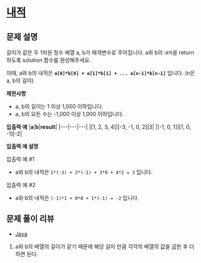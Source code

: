 # [내적](https://programmers.co.kr/learn/courses/30/lessons/70128)

## 문제 설명
길이가 같은 두 1차원 정수 배열 a, b가 매개변수로 주어집니다. a와 b의 `내적`을 return 하도록 solution 함수를 완성해주세요.

이때, a와 b의 내적은 **`a[0]*b[0] + a[1]*b[1] + ... a[n-1]*b[n-1]`** 입니다. (n은 a, b의 길이)

**제한사항**
- a, b의 길이는 1 이상 1,000 이하입니다.
- a, b의 모든 수는 -1,000 이상 1,000 이하입니다.

**입출력 예**
|**a**|**b**|**result**|
|---|---|---|
|[1, 2, 3, 4]|[-3, -1, 0, 2]|3|
|[-1, 0, 1]|[1, 0, -1]|-2|

**입출력 예 설명**

입출력 예 #1
- a와 b의 내적은 `1*(-3) + 2*(-1) + 3*0 + 4*2 = 3` 입니다.

입출력 예 #2
- a와 b의 내적은 `(-1)*1 + 0*0 + 1*(-1) = -2` 입니다.

## 문제 풀이 리뷰
- [Java](./solution.java)
1. a와 b의 배열의 길이가 같기 때문에 해당 길이 만큼 각각의 배열의 값을 곱한 후 더하면 된다.
